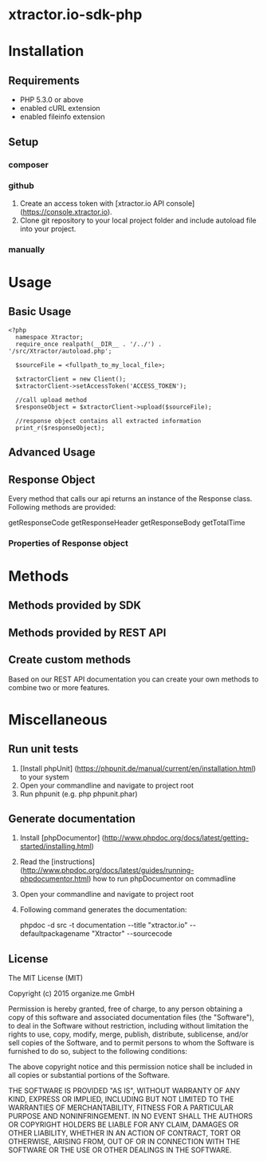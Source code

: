 # xtractor.io-sdk-php

# Installation #

## Requirements ##

  - PHP 5.3.0 or above
  - enabled cURL extension
  - enabled fileinfo extension

## Setup ##

### composer ###


### github ###

1. Create an access token with [xtractor.io API console] (https://console.xtractor.io). 
2. Clone git repository to your local project folder and include autoload file into your project.

### manually ###


# Usage #

## Basic Usage ##

    <?php
      namespace Xtractor;
      require_once realpath(__DIR__ . '/../') . '/src/Xtractor/autoload.php';
      
      $sourceFile = <fullpath_to_my_local_file>;
      
      $xtractorClient = new Client();
      $xtractorClient->setAccessToken('ACCESS_TOKEN');
      
      //call upload method
      $responseObject = $xtractorClient->upload($sourceFile);
      
      //response object contains all extracted information
      print_r($responseObject);

## Advanced Usage ##


## Response Object ##

Every method that calls our api returns an instance of the Response class. Following methods are provided:

getResponseCode
getResponseHeader
getResponseBody
getTotalTime

### Properties of Response object ###



 
 
# Methods #

## Methods provided by SDK ##

## Methods provided by REST API ##

## Create custom methods ##

Based on our REST API documentation you can create your own methods to combine two or more features.

# Miscellaneous #

## Run unit tests ##

1. [Install phpUnit] (https://phpunit.de/manual/current/en/installation.html) to your system
2. Open your commandline and navigate to project root
3. Run phpunit (e.g. php phpunit.phar) 

## Generate documentation ##

1. Install [phpDocumentor] (http://www.phpdoc.org/docs/latest/getting-started/installing.html)
2. Read the [instructions] (http://www.phpdoc.org/docs/latest/guides/running-phpdocumentor.html) how to run phpDocumentor on commadline
3. Open your commandline and navigate to project root
4. Following command generates the documentation:


    phpdoc -d src -t documentation --title "xtractor.io" --defaultpackagename "Xtractor" --sourcecode

## License ##

The MIT License (MIT)

Copyright (c) 2015 organize.me GmbH

Permission is hereby granted, free of charge, to any person obtaining a copy
of this software and associated documentation files (the "Software"), to deal
in the Software without restriction, including without limitation the rights
to use, copy, modify, merge, publish, distribute, sublicense, and/or sell
copies of the Software, and to permit persons to whom the Software is
furnished to do so, subject to the following conditions:

The above copyright notice and this permission notice shall be included in all
copies or substantial portions of the Software.

THE SOFTWARE IS PROVIDED "AS IS", WITHOUT WARRANTY OF ANY KIND, EXPRESS OR
IMPLIED, INCLUDING BUT NOT LIMITED TO THE WARRANTIES OF MERCHANTABILITY,
FITNESS FOR A PARTICULAR PURPOSE AND NONINFRINGEMENT. IN NO EVENT SHALL THE
AUTHORS OR COPYRIGHT HOLDERS BE LIABLE FOR ANY CLAIM, DAMAGES OR OTHER
LIABILITY, WHETHER IN AN ACTION OF CONTRACT, TORT OR OTHERWISE, ARISING FROM,
OUT OF OR IN CONNECTION WITH THE SOFTWARE OR THE USE OR OTHER DEALINGS IN THE
SOFTWARE.
